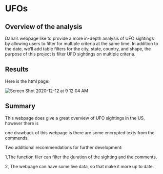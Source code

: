 # UFOs
## Overview of the analysis

Dana’s webpage like to provide a more in-depth analysis of UFO sightings by allowing users to filter for multiple criteria at the same time. In addition to the date, we’ll add table filters for the city, state, country, and shape, the purpose of this project is filter UFO sightings on multiple criteria.

## Results
Here is the html page:

![Screen Shot 2020-12-12 at 9 12 04 AM](https://user-images.githubusercontent.com/71739110/101968474-612d1600-3c5a-11eb-9604-30ea32ef8ed5.png)


## Summary
This webpage does give a great overview of UFO sightings in the US, however there is 

one drawback of this webpage is there are some encrypted texts from the commends.

Two additional recommendations for further development:

1,The function filer can filter the duration of the sighting and the comments.

2, The webpage can have some live data, so that make it more up to date.
